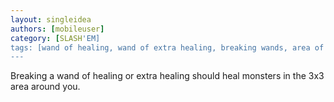 ```yaml
---
layout: singleidea
authors: [mobileuser]
category: [SLASH'EM]
tags: [wand of healing, wand of extra healing, breaking wands, area of effect]
---
```

Breaking a wand of healing or extra healing should heal monsters in the 3x3
area around you.
